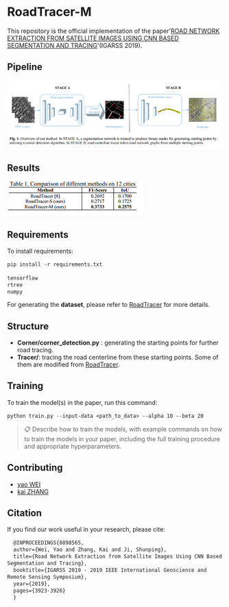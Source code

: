 # RoadTracer-M

This repository is the official implementation of the paper'[ROAD NETWORK EXTRACTION FROM SATELLITE IMAGES USING CNN BASED SEGMENTATION AND TRACING](https://ieeexplore.ieee.org/abstract/document/8898565)'(IGARSS 2019). 

## Pipeline 

![image-20200728150157771](README.assets/image-20200728150157771.png)

## Results

![image-20200728150255134](README.assets/image-20200728150255134.png)


## Requirements

To install requirements:

```setup
pip install -r requirements.txt

tensorflow
rtree
numpy
```

For generating the **dataset**, please refer to [RoadTracer](https://github.com/mitroadmaps/roadtracer) for more details.

## Structure

- **Corner/corner_detection.py** : generating the starting points for further road tracing.
- **Tracer/**: tracing the road centerline from these starting points. Some of them are modified from [RoadTracer](https://github.com/mitroadmaps/roadtracer).

## Training

To train the model(s) in the paper, run this command:

```train
python train.py --input-data <path_to_data> --alpha 10 --beta 20
```

>📋  Describe how to train the models, with example commands on how to train the models in your paper, including the full training procedure and appropriate hyperparameters.


## Contributing

- [yao WEI](https://github.com/weiyao1996)
- [kai ZHANG](https://github.com/SummerOf15)


## Citation

If you find our work useful in your research, please cite:

```
  @INPROCEEDINGS{8898565,
  author={Wei, Yao and Zhang, Kai and Ji, Shunping},
  title={Road Network Extraction from Satellite Images Using CNN Based Segmentation and Tracing}, 
  booktitle={IGARSS 2019 - 2019 IEEE International Geoscience and Remote Sensing Symposium}, 
  year={2019},
  pages={3923-3926}
  }
```
